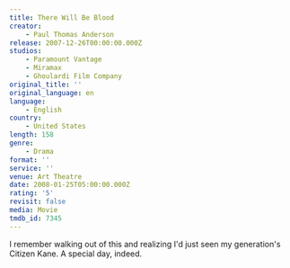 ```yaml
---
title: There Will Be Blood
creator:
    - Paul Thomas Anderson
release: 2007-12-26T00:00:00.000Z
studios:
    - Paramount Vantage
    - Miramax
    - Ghoulardi Film Company
original_title: ''
original_language: en
language:
    - English
country:
    - United States
length: 158
genre:
    - Drama
format: ''
service: ''
venue: Art Theatre
date: 2008-01-25T05:00:00.000Z
rating: '5'
revisit: false
media: Movie
tmdb_id: 7345
---
```


I remember walking out of this and realizing I'd just seen my generation's Citizen Kane. A special day, indeed.
